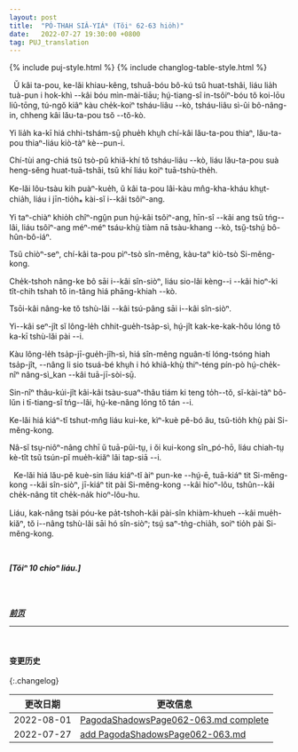 ```yaml
---
layout: post
title:  "PÓ-THAH SIÂ-YIÁᴺ (Tŏiⁿ 62-63 hio̍h)"
date:   2022-07-27 19:30:00 +0800
tag: PUJ_translation
---
```


{% include puj-style.html %}
{% include changlog-table-style.html %}

<!-- A poor man married, and soon became rich, but he discarded the wife that had brought him good luck, and as she wandered along the road, she came to a solitary hut, in which an old man sat. -->
&nbsp;&nbsp;Ŭ kâi ta-pou, ke-lăi khiau-kêng, tshuā-bóu bô-kú tsŭ huat-tshâi, liáu lia̍h tuà-pun i hok-khì &#x002D;&#x002D;kâi bóu mìn-mài-tiāu; hṳ́-tiang-sî in-tsôiⁿ-bóu tŏ koi-lōu liû-tōng, tú-ngŏ kiâⁿ kàu che̍k-koiⁿ tsháu-liâu &#x002D;&#x002D;kò, tsháu-liâu sì-ûi bô-nâng-in, chheng kâi lău-ta-pou tsŏ &#x002D;&#x002D;tŏ-kò.
<!-- She told this old man her sad story, and he asked her to be his wife. -->
Yi lia̍h ka-kī hiá chhi-tshám-sṳ̄ phue̍h khṳh chí-kâi lău-ta-pou thiaⁿ, lău-ta-pou thiaⁿ-liáu kiò-tàⁿ kè&#x002D;&#x002D;pun-i.
<!-- She lived with him in the hut, and he prospered and grew rich, and built a large, fine house. -->
Chí-tùi ang-chiá tsŭ tsò-pû khiă-khí tŏ tsháu-liâu &#x002D;&#x002D;kò, liáu lău-ta-pou suà heng-sĕng huat-tuā-tshâi, tsŭ khí liáu koiⁿ tuā-tshù-the̍h.
<!-- When the kitchen-range was partially made, a man came begging to the door, and she discovered in him her former husband. -->
Ke-lăi lôu-tsàu kih puàⁿ-kue̍h, ŭ kâi ta-pou lâi-kàu mn̂g-kha-kháu khṳt-chia̍h, liáu i jīn-tio̍h⁎ kài-sĭ i&#x002D;&#x002D;kâi tsôiⁿ-ang.
<!-- While she was giving him some money, her present husband approached, and the former husband hid in the kitchen-range and was never seen more. -->
Yi taⁿ-chiàⁿ khio̍h chîⁿ-ngṳ̂n pun hṳ́-kâi tsôiⁿ-ang, hīn-sî &#x002D;&#x002D;kâi ang tsŭ tńg&#x002D;&#x002D;lâi, liáu tsôiⁿ-ang méⁿ-méⁿ tsáu-khṳ̀ tiàm nā tsàu-khang &#x002D;&#x002D;kò, tsṳ̆-tshṳ́ bô-hûn-bô-iáⁿ.
<!-- He turned into a god and is one to this day. -->
Tsŭ chiòⁿ-seⁿ, chí-kâi ta-pou pìⁿ-tsò sîn-mêng, kàu-taⁿ kiò-tsò Si-mĕng-kong.
<!-- In some families he has no image set up, and the incense-sticks burned in worshipping him are stuck in the crevices of the range chimney. -->
Che̍k-tshoh nâng-ke bô sāi i&#x002D;&#x002D;kâi sîn-siòⁿ, liáu sio-lâi kèng&#x002D;&#x002D;i &#x002D;&#x002D;kâi hioⁿ-ki tît-chih tshah tŏ in-tâng hiá phāng-khiah &#x002D;&#x002D;kò.
<!-- Many put his image in the main room of the house. -->
Tsōi-kâi nâng-ke tŏ tshù-lăi &#x002D;&#x002D;kâi tsú-pâng sāi i&#x002D;&#x002D;kâi sîn-siòⁿ.
<!-- His birthday is the fourteenth of the seventh month, and on that day every family worships him, each in its own house. -->
Yi&#x002D;&#x002D;kâi seⁿ-jît sĭ lông-le̍h chhit-gue̍h-tsa̍p-sì, hṳ́-jît kak-ke-kak-hŏu lóng tŏ ka-kī tshù-lăi pài &#x002D;&#x002D;i.
<!-- On the twenty-fourth day of the last month of the year, when the gods are supposed to go off for a ten days' holiday, a paper horse and other travelling equipments are burned for his use during his journey to make his annual report to the superior gods. -->
Kàu lông-le̍h tsa̍p-jī-gue̍h-jîh-sì, hiá sîn-mêng nguân-tí lóng-tsóng hiah tsa̍p-jît, &#x002D;&#x002D;nâng li sio tsuá-bé khṳh i hó khiâ-khṳ̀ thiⁿ-téng pín-pò hṳ́-che̍k-nîⁿ nâng-sì_kan &#x002D;&#x002D;kâi tuā-jī-sòi-sṳ̄.
<!-- A lamp is kept constantly burning during the first days of the new year, to indicate that the family are waiting to welcome him whenever he returns. -->
Sin-nîⁿ thâu-kúi-jît kâi-kâi tsàu-suaⁿ-thâu tiám ki teng to̍h&#x002D;&#x002D;tŏ, sĭ-kài-tàⁿ bô-lŭn i tī-tiang-sî tńg&#x002D;&#x002D;lâi, hṳ́-ke-nâng lóng tŏ tán &#x002D;&#x002D;i.
<!-- Children who have been away from home, on their return, after greeting their parents, worship Su Meng Kong. -->
Ke-lăi hiá kiáⁿ-tĭ tshut-mn̂g liáu kui-ke, kìⁿ-kuè pĕ-bó ău, tsŭ-tio̍h khṳ̀ pài Si-mĕng-kong.
<!-- If the house-mother rears fat pigs, she credits her success to his good will, and makes suitable thank-offerings to him when the pigs are sold. -->
Nâ-sĭ tsṳ-niôⁿ-nâng chhī ŭ tuā-pûi-tṳ, i ŏi kui-kong sîn_pó-hō, liáu chiah-tṳ kè-tît tsŭ tsún-pĭ mue̍h-kiăⁿ lâi tap-siā &#x002D;&#x002D;i.

<!-- When the father of a family dies, and the ancestral property is divided among the sons, the eldest gets the image of Su Meng Kong, the second gets the censer that stands before him, and the others get portions of the ashes from the censer. -->
&nbsp;&nbsp;Ke-lăi hiá lău-pĕ kuè-sin liáu kiáⁿ-tĭ àiⁿ pun-ke &#x002D;&#x002D;hṳ́-ē, tuā-kiáⁿ tit Si-mĕng-kong &#x002D;&#x002D;kâi sîn-siòⁿ, jī-kiáⁿ tit pài Si-mĕng-kong &#x002D;&#x002D;kâi hioⁿ-lôu, tshûn&#x002D;&#x002D;kâi che̍k-nâng tit che̍k-na̍k hioⁿ-lôu-hu.
<!-- Each then supplies what is lacking in his own religious outfit, and sets up his god, and worships it before cooking a meal in his own house. -->
Liáu, kak-nâng tsài póu-ke pa̍t-tshoh-kâi pài-sîn khiàm-khueh &#x002D;&#x002D;kâi mue̍h-kiăⁿ, tŏ i&#x002D;&#x002D;nâng tshù-lăi sāi hó sîn-siòⁿ; tsṳ́ saⁿ-tǹg-chia̍h, soiⁿ tio̍h pài Si-mĕng-kong.
<br>

<br>

***[Tŏiⁿ 10 chioⁿ liáu.]***

<br>

<br>

***[前页](PagodaShadowsPage061.html)***
<!-- ***[后页](PagodaShadowsPage064.html)*** -->

---
<br>

#### 变更历史

{:.changelog}

| 更改日期 | 更改信息 |
| --- | --- |
| 2022-08-01 | <a href="https://github.com/DonAnthonyLee/DonAnthonyLee.github.io/commit/f17d86d02e9cc20b9b6d087f98cb70f9d29b5f84" target="_blank">PagodaShadowsPage062-063.md complete</a> |
| 2022-07-27 | <a href="https://github.com/DonAnthonyLee/DonAnthonyLee.github.io/commit/95230d510f0a1fcb32e967b681aaeb202021bc0f" target="_blank">add PagodaShadowsPage062-063.md</a> |
